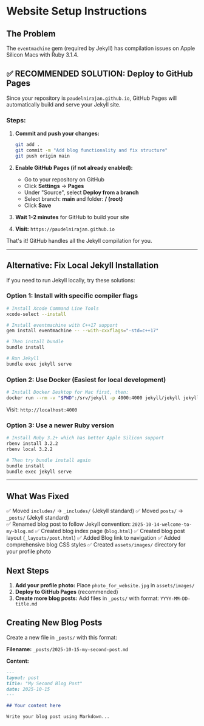 # Website Setup Instructions

## The Problem
The `eventmachine` gem (required by Jekyll) has compilation issues on Apple Silicon Macs with Ruby 3.1.4.

## ✅ RECOMMENDED SOLUTION: Deploy to GitHub Pages

Since your repository is `paudelnirajan.github.io`, GitHub Pages will automatically build and serve your Jekyll site.

### Steps:

1. **Commit and push your changes:**
   ```bash
   git add .
   git commit -m "Add blog functionality and fix structure"
   git push origin main
   ```

2. **Enable GitHub Pages (if not already enabled):**
   - Go to your repository on GitHub
   - Click **Settings** → **Pages**
   - Under "Source", select **Deploy from a branch**
   - Select branch: **main** and folder: **/ (root)**
   - Click **Save**

3. **Wait 1-2 minutes** for GitHub to build your site

4. **Visit:** `https://paudelnirajan.github.io`

That's it! GitHub handles all the Jekyll compilation for you.

---

## Alternative: Fix Local Jekyll Installation

If you need to run Jekyll locally, try these solutions:

### Option 1: Install with specific compiler flags
```bash
# Install Xcode Command Line Tools
xcode-select --install

# Install eventmachine with C++17 support
gem install eventmachine -- --with-cxxflags="-std=c++17"

# Then install bundle
bundle install

# Run Jekyll
bundle exec jekyll serve
```

### Option 2: Use Docker (Easiest for local development)
```bash
# Install Docker Desktop for Mac first, then:
docker run --rm -v "$PWD":/srv/jekyll -p 4000:4000 jekyll/jekyll jekyll serve
```

Visit: `http://localhost:4000`

### Option 3: Use a newer Ruby version
```bash
# Install Ruby 3.2+ which has better Apple Silicon support
rbenv install 3.2.2
rbenv local 3.2.2

# Then try bundle install again
bundle install
bundle exec jekyll serve
```

---

## What Was Fixed

✅ Moved `includes/` → `_includes/` (Jekyll standard)
✅ Moved `posts/` → `_posts/` (Jekyll standard)  
✅ Renamed blog post to follow Jekyll convention: `2025-10-14-welcome-to-my-blog.md`
✅ Created blog index page (`blog.html`)
✅ Created blog post layout (`_layouts/post.html`)
✅ Added Blog link to navigation
✅ Added comprehensive blog CSS styles
✅ Created `assets/images/` directory for your profile photo

## Next Steps

1. **Add your profile photo:** Place `photo_for_website.jpg` in `assets/images/`
2. **Deploy to GitHub Pages** (recommended)
3. **Create more blog posts:** Add files in `_posts/` with format: `YYYY-MM-DD-title.md`

## Creating New Blog Posts

Create a new file in `_posts/` with this format:

**Filename:** `_posts/2025-10-15-my-second-post.md`

**Content:**
```markdown
---
layout: post
title: "My Second Blog Post"
date: 2025-10-15
---

## Your content here

Write your blog post using Markdown...
```
